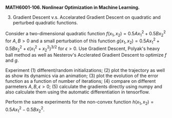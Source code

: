 <b>MATH6001-106. Nonlinear Optimization in Machine Learning.</b>

3. Gradient Descent v.s. Accelarated Gradient Descent on quadratic and perturbed quadratic functions.

Consider a two-dimensional quadratic function $f(x_1, x_2) = 0.5 A x_1^2 + 0.5 B x_2^2$ for $A, B>0$ and a small perturbation of this function $g(x_1, x_2) = 0.5 A x_1^2 + 0.5 B x_2^2 + \epsilon (x_1^2+x_2^2)^{3/2}$ for $\epsilon>0$. Use Gradient Descent, Polyak's heavy ball method as well as Nesterov's Acclerated Gradient Descent to optimize $f$ and $g$. 

Experiment (1) different/random initializations; (2) plot the trajectory as well as show its dynamics via an animation; (3) plot the evolution of the error function as a function of number of iterations; (4) compare on different parmeters $A, B, \epsilon>0$; (5) calculate the gradients directly using numpy and also calculate them using the automatic differentiation in tensorflow.

Perform the same experiments for the non-convex function $h(x_1, x_2) = 0.5 A x_1^2 - 0.5 B x_2^2$.
